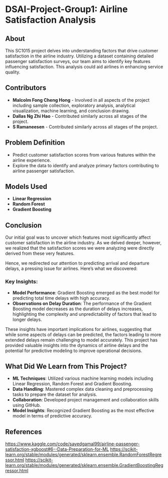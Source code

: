 # DSAI-Project-Group1: Airline Satisfaction Analysis

## About
This SC1015 project delves into understanding factors that drive customer satisfaction in the airline industry. Utilizing a dataset containing detailed passenger satisfaction surveys, our team aims to identify key features influencing satisfaction. This analysis could aid airlines in enhancing service quality.

## Contributors
- **Malcolm Fong Cheng Hong** - Involved in all aspects of the project including sample collection, exploratory analysis, analytical visualization, machine learning, and conclusion drawing.
- **Dallas Ng Zhi Hao** - Contributed similarly across all stages of the project.
- **S Ramaneesen** - Contributed similarly across all stages of the project.

## Problem Definition
- Predict customer satisfaction scores from various features within the airline experience.
- Explore the data to identify and analyze primary factors contributing to airline passenger satisfaction.

## Models Used
- **Linear Regression**
- **Random Forest**
- **Gradient Boosting**

## Conclusion
Our initial goal was to uncover which features most significantly affect customer satisfaction in the airline industry. As we delved deeper, however, we realized that the satisfaction scores we were analyzing were directly derived from these very features.

Hence, we redirected our attention to predicting arrival and departure delays, a pressing issue for airlines. Here’s what we discovered:
### Key Insights:
- **Model Performance**: Gradient Boosting emerged as the best model for predicting total time delays with high accuracy.
- **Observations on Delay Duration**: The performance of the Gradient Boosting model decreases as the duration of delays increases, highlighting the complexity and unpredictability of factors that lead to longer delays.

These insights have important implications for airlines, suggesting that while some aspects of delays can be predicted, the factors leading to more extended delays remain challenging to model accurately. This project has provided valuable insights into the dynamics of airline delays and the potential for predictive modeling to improve operational decisions.

## What Did We Learn from This Project?
- **ML Techniques**: Utilized various machine learning models including Linear Regression, Random Forest and Gradient Boosting.
- **Data Handling**: Mastered complex data cleaning and preprocessing tasks to prepare the dataset for analysis.
- **Collaboration**: Developed project management and collaboration skills using GitHub.
- **Model Insights**: Recognized Gradient Boosting as the most effective model in terms of predictive accuracy.

## References
https://www.kaggle.com/code/sayedgamal99/airline-passenger-satisfaction-xgboost#6--Data-Preparation-for-ML
https://scikit-learn.org/stable/modules/generated/sklearn.ensemble.RandomForestRegressor.html
https://scikit-learn.org/stable/modules/generated/sklearn.ensemble.GradientBoostingRegressor.html
